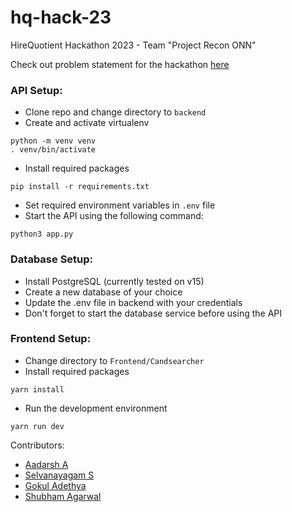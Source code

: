 # hq-hack-23
HireQuotient Hackathon 2023 - Team "Project Recon ONN"

Check out problem statement for the hackathon [here](./problem_statement.pdf)

### API Setup:
- Clone repo and change directory to `backend`
- Create and activate virtualenv
```
python -m venv venv
. venv/bin/activate
```
- Install required packages
```
pip install -r requirements.txt
```
- Set required environment variables in `.env` file
- Start the API using the following command:
```
python3 app.py
```

### Database Setup:
- Install PostgreSQL (currently tested on v15)
- Create a new database of your choice
- Update the .env file in backend with your credentials
- Don't forget to start the database service before using the API

### Frontend Setup:
- Change directory to `Frontend/Candsearcher`
- Install required packages
```
yarn install
```
- Run the development environment
```
yarn run dev
```

Contributors:
- [Aadarsh A](https://github.com/aadarsh-ram)
- [Selvanayagam S](https://github.com/S-Selvanayagam)
- [Gokul Adethya](https://github.com/FrozenWolf-Cyber/)
- [Shubham Agarwal](https://github.com/shubham-1806)
